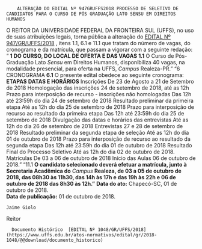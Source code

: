         ALTERAÇÃO DO EDITAL Nº 947GRUFFS2018 PROCESSO DE SELETIVO DE CANDIDATOS PARA O CURSO DE PÓS GRADUAÇÃO LATO SENSU EM DIREITOS HUMANOS  

 O REITOR DA UNIVERSIDADE FEDERAL DA FRONTEIRA SUL (UFFS), no uso de suas atribuições legais, torna pública a alteração do [EDITAL Nº 947/GR/UFFS/2018](https://www.uffs.edu.br/atos-normativos/edital/gr/2018-0947)  , itens 1.1, 6.1 e 11.1 que tratam do número de vagas, do cronograma e da matrícula, que passam a vigorar com a seguinte redação: “ **1 DO CURSO, DO LOCAL DE OFERTA E DAS VAGAS**  **1.1** O Curso de Pós-Graduação Lato *Sensu* em Direitos Humanos, disponibiliza 40 vagas, na modalidade presencial, para oferta na UFFS, *Campus* Realeza-PR.”   “6 CRONOGRAMA **6.1** O presente edital obedece ao seguinte cronograma:     **ETAPAS**    **DATAS E HORÁRIOS**      Inscrições   De 23 de Agosto a 21 de Setembro de 2018     Homologação das inscrições   24 de setembro de 2018, até as 12h     Prazo para interposição de recurso - inscrições não homologadas   Das 12h até 23:59h do dia 24 de setembro de 2018     Resultado preliminar da primeira etapa   Até as 12h do dia 25 de setembro de 2018     Prazo para interposição de recurso ao resultado da primeira etapa   Das 12h até 23:59h do dia 25 de setembro de 2018     Divulgação das datas e horários das entrevistas   Até as 12h do dia 26 de setembro de 2018     Entrevistas   27 e 28 de setembro de 2018     Resultado preliminar da segunda etapa de seleção   Até as 12h do dia 01 de outubro de 2018     Prazo para interposição de recurso ao resultado da segunda etapa   Das 12h até 23:59h do dia 01 de outubro de 2018     Resultado Final do Processo Seletivo   Até as 12h do dia 02 de outubro de 2018.     Matrículas   De 03 a 06 de outubro de 2018     Início das Aulas   06 de outubro de 2018.”       “11.1 **O candidato selecionado deverá efetuar a matrícula, junto à Secretaria Acadêmica do**  *Campus*  **Realeza, de 03 a 05 de outubro de 2018, das 08h30 às 11h30, das 14h às 17h e das 19h às 22h e 06 de outubro de 2018 das 8h30 às 12h.”**       **Data do ato:** Chapecó-SC, 01 de outubro de 2018.   
 **Data de publicação:**  01 de outubro de 2018. 

    Jaime Giolo   
 Reitor 

      Documento Histórico  [EDITAL Nº 1048/GR/UFFS/2018](https://www.uffs.edu.br/atos-normativos/edital/gr/2018-1048/@@download/documento_historico)     
      